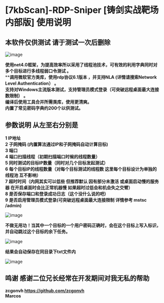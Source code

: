 
[7kbScan]-RDP-Sniper [铸剑实战靶场内部版] 使用说明
=================================================
本软件仅供测试 请于测试一次后删除
-------------------------------------
![image](https://github.com/7kbstorm/7kbscan-RDP-Sniper/raw/master/pic/1.png)

**使用net4.0框架，为提高效率所以采用了线程池技术，可有效的利用字典同时对多个目标进行多线程弱口令测试 。**    
****调用微软官方类库，使用rdp协议6.1版本 ，并支持NLA (详情请搜索Network Level Authentication） 。**   
**支持对Windows主流版本测试，支持管理员模式登录（可突破远程桌面最大连接数限制） 。**    
**编译后使用工具合并所需类库，使用更清爽。**    
**内置了常见密码字典约200个以供测试。**   

参数说明 从左至右分别是
-------------------------------
**1 IP地址**    
**2 子网掩码 (内置算法通过IP和子网掩码自动计算目标)**    
**3 端口**    
**4 端口扫描线程（初期扫描端口时候的线程数量）**   
**5 同时测试的目标IP数量（同时对几个目标发起测试）**    
**6 每个目标IP的线程数量（对每个目标测试的线程数 这里每个目标设计为单独的线程池 互不影响）**   
**7 超时时间（内网其实可以低些 但推荐默认 因有部分未激活 或桌面启动慢的服务器 在开启桌面时会比正常机器慢 如果超时过低会和机会失之交臂）**    
**8 是否保存端口和登录成功日志（这个没什么说的吧）**   
**9 是否启用管理员模式登录(可突破远程桌面最大连接限制 详情参考 mstsc /admin)**    

![image](https://github.com/7kbstorm/7kbscan-RDP-Sniper/raw/master/pic/2.png)

**不做无用功！当其中一个目标的一个用户密码正确时，会在这个目标上写入标识，并自动跳过这个目标的余下任务。**

![image](https://github.com/7kbstorm/7kbscan-RDP-Sniper/raw/master/pic/3.png)




**结果会自动保存在同目录下txt文件内**

![image](https://github.com/7kbstorm/7kbscan-RDP-Sniper/raw/master/pic/4.png)

鸣谢 感谢二位兄长经常在开发期间对我无私的帮助
-------------------
**zcgonvh https://github.com/zcgonvh**   
**Marcos**    
